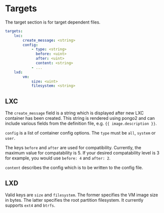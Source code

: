 # Targets

The target section is for target dependent files.

```yaml
targets:
    lxc:
        create_message: <string>
        config:
            - type: <string>
              before: <uint>
              after: <uint>
              content: <string>
            - ...
    lxd:
        vm:
            size: <uint>
            filesystem: <string>
```

## LXC

The `create_message` field is a string which is displayed after new LXC container has been created.
This string is rendered using pongo2 and can include various fields from the definition file, e.g. `{{ image.description }}`.

`config` is a list of container config options.
The `type` must be `all`, `system` or `user`.

The keys `before` and `after` are used for compatibility.
Currently, the maximum value for compatability is 5.
If your desired compatability level is 3 for example, you would use `before: 4` and `after: 2`.

`content` describes the config which is to be written to the config file.

## LXD

Valid keys are `size` and `filesystem`.
The former specifies the VM image size in bytes.
The latter specifies the root partition filesystem.
It currently supports `ext4` and `btrfs`.
